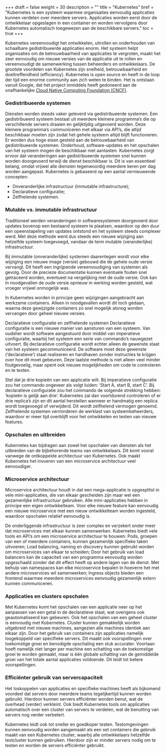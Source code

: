 +++
draft = false
weight = 30
description = ""
title = "Kubernetes"
bref = "Kubernetes is een systeem waarmee organisaties eenvoudig applicaties kunnen verdelen over meerdere servers. Applicaties worden eerst door de ontwikkelaar opgeslagen in een container en worden vervolgens door Kubernetes automatisch toegewezen aan de beschikbare servers."
toc = true
+++

Kubernetes vereenvoudigt het ontwikkelen, uitrollen en onderhouden van schaalbare gedistribueerde applicaties enorm. Het systeem helpt organisaties om de betrouwbaarheid van applicaties te vergroten, maakt het zeer eenvoudig om nieuwe versies van de applicatie uit te rollen en vereenvoudigt de samenwerking tussen beheerders en ontwikkelaars. De grootste voordelen van Kubernetes zijn snelheid, betrouwbaarheid en doeltreffendheid (efficiency). Kubernetes is open source en heeft in de loop der tijd een enorme community aan zich weten te binden. Het is ontstaan vanuit Google, dat het project inmiddels heeft gedoneerd aan de onafhankelijke  <a href="https://www.cncf.io/" target="_blank">Cloud Native Computing Foundation (CNCF)</a>.

### Gedistribueerde systemen
Diensten worden steeds vaker geleverd via gedistribueerde systemen. Een gedistribueerd systeem bestaat uit meerdere kleinere programma’s die op verschillende servers draaien en gelijktijdig uitgevoerd worden. Deze kleinere programma’s communiceren met elkaar via API’s, die altijd beschikbaar moeten zijn zodat het gehele systeem altijd blijft functioneren. Er worden dus hoge eisen gesteld aan de betrouwbaarheid van gedistribueerde systemen. Onderhoud, software-updates en het opschalen van het systeem mogen de beschikbaar niet aantasten.
Kubernetes zorgt ervoor dat veranderingen aan gedistribueerde systemen snel kunnen worden doorgevoerd terwijl de dienst beschikbaar is. Dit is van essentieel belang, omdat vrijwel alle diensten tegenwoordig meerdere keren per dag worden aangepast. Kubernetes is gebaseerd op een aantal vernieuwende concepten:

- Onveranderlijke infrastructuur (immutable infrastructure);
- Declaratieve configuratie;
- Zelfhelende systemen.

### Mutable vs. immutable infrastructuur
Traditioneel werden veranderingen in softwaresystemen doorgevoerd door updates bovenop een bestaand systeem te plaatsen, waardoor op den duur een opeenstapeling van updates ontstond en het systeem steeds complexer werd. Met deze methode werd dus steeds een nieuwe wijziging aan hetzelfde systeem toegevoegd, vandaar de term mutable (veranderlijke) infrastructuur. 

Bij immutable (onveranderlijke) systemen daarentegen wordt voor elke wijziging een nieuwe image (versie) gebouwd die de gehele oude versie vervangt. Dit heeft een ingrijpende vereenvoudiging van systemen als gevolg. Door de precieze documentatie kunnen eventuele fouten snel getraceerd worden, eventueel na vergelijking met de oude versie. Ook kan in noodgevallen de oude versie opnieuw in werking worden gesteld, wat vroeger vrijwel onmogelijk was.

In Kubernetes worden in principe geen wijzigingen aangebracht aan werkzame containers. Alleen in noodgevallen wordt dit toch gedaan, waarna deze gewijzigde containers zo snel mogelijk alsnog worden vervangen door geheel nieuwe versies. 

Declaratieve configuratie en zelfhelende systemen
Declaratieve configuratie is een nieuwe manier van aansturen van een systeem. Van oudsher wordt software aangestuurd door middel van imperatieve configuratie, waarbij het systeem een serie van commando’s nauwgezet uitvoert. Bij declaratieve configuratie wordt echter alleen de gewenste staat van het systeem gecommuniceerd. De software moet deze gewenste (‘declaratieve’) staat realiseren en handhaven zonder instructies te krijgen over hoe dit moet gebeuren. Deze laatste methode is niet alleen veel minder foutgevoelig, maar opent ook nieuwe mogelijkheden om code te controleren en te testen. 

Stel dat je drie kopieën van een applicatie wilt. Bij imperatieve configuratie zou het commando ongeveer als volgt luiden: ‘Start A, start B, start C’. Bij declaratieve configuratie zou het commando de volgende strekking hebben: ‘kopieën is gelijk aan drie’. Kubernetes zal dan voortdurend controleren of er drie replica’s zijn en dit aantal herstellen wanneer er handmatig een replica wordt toegevoegd of verwijderd. Dit wordt zelfhelend vermogen genoemd. Zelfhelende systemen verminderen de werklast van systeembeheerders, waardoor er meer tijd overblijft voor het ontwikkelen en testen van nieuwe features.


### Opschalen en uitbreiden
Kubernetes kan bijdragen aan zowel het opschalen van diensten als het uitbreiden van de bijbehorende teams van ontwikkelaars. Dit komt vooral vanwege de ontkoppelde architectuur van Kubernetes. Ook maakt Kubernetes het invoeren van een microservice architectuur veel eenvoudiger. 

### Microservice architectuur
Microservice architectuur houdt in dat een mega-applicatie is opgesplitst in vele mini-applicaties, die van elkaar gescheiden zijn maar wel een gezamenlijke infrastructuur gebruiken. Alle mini-applicaties hebben in principe een eigen ontwikkelteam. Voor elke nieuwe feature kan eenvoudig een nieuwe microservice met een nieuw ontwikkelteam worden ingesteld, waardoor opschalen relatief eenvoudig is. 

De onderliggende infrastructuur is zeer complex en verzekert onder meer dat microservices met elkaar kunnen samenwerken. Kubernetes biedt vele tools en API’s om een microservice architectuur te bouwen:
Pods, groepen van een of meerdere containers, kunnen gezamenlijk specifieke taken uitvoeren;
Load balancing, naming en discovery kunnen gebruikt worden om microservices van elkaar te scheiden; Door het gebruik van load balancers kan de capaciteit van een programma eenvoudig worden opgeschaald zonder dat dit effect heeft op andere lagen van de dienst. 
Met behulp van namespaces kan elke microservice bepalen in hoeverre het met andere microservices wil samenwerken;
Ingress objects bieden een frontend waarmee meerdere microservices eenvoudig gezamenlijk extern kunnen communiceren.

### Applicaties en clusters opschalen
Met Kubernetes komt het opschalen van een applicatie neer op het aanpassen van een getal in de declaratieve staat, wat overigens ook geautomatiseerd kan gebeuren. Ook het opschalen van een geheel cluster is eenvoudig met Kubernetes. Cluster kunnen gemakkelijk worden uitgebreid met nieuwe machines, aangezien alle machines identiek aan elkaar zijn. Door het gebruik van containers zijn applicaties namelijk losgekoppeld van specifieke servers. Dit maakt ook voorspellingen over toekomstige groei en benodigde opschaling een stuk accurater. Voortaan hoeft namelijk niet langer per machine een schatting van de toekomstige groei te worden gemaakt, maar is één globale schatting van de gemiddelde groei van het totale aantal applicaties voldoende. Dit leidt tot betere voorspellingen. 

### Efficiënter gebruik van servercapaciteit
Het loskoppelen van applicaties en specifieke machines heeft als bijkomend voordeel dat servers door meerdere teams tegelijkertijd kunnen worden gebruikt. Hierdoor kunnen servers efficiënter worden benut, wat de overhead (verder) verkleint. Ook biedt Kubernetes tools om applicaties automatisch over een cluster van servers te verdelen, wat de benutting van servers nog verder verbetert.  

Kubernetes leidt ook tot sneller en goedkoper testen. Testomgevingen kunnen eenvoudig worden aangemaakt als een set containers die gebruik maakt van een Kubernetes cluster, waarbij alle ontwikkelaars hetzelfde testcluster kunnen gebruiken. Hierdoor zijn er minder servers nodig om te testen en worden de servers efficiënter gebruikt.












